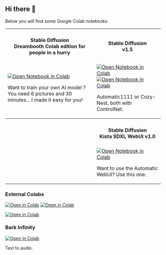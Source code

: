 ## Hi there 👋

Below you will find some Google Colab notebooks.

<table class="no-border table" style="border:none">
  <tr>
    <th><h4>Stable Diffusion<br>Dreambooth Colab edition for people in a hurry</h4></td>  
    <th><h4>Stable Diffusion<br>v1.5</h4></th>  
  </tr>
  <tr>
    <td>
      <a href="https://colab.research.google.com/github/steinhaug/stable-diffusion/blob/main/Dreambooth_Colab_edition_for_people_in_a_hurry_fp16.ipynb" target="_blank"><img alt="Open Notebook in Colab" src="https://img.shields.io/badge/Dreambooth%20--%20for%20people%20in%20a%20hurry-PRO%20Notebook-blue?logo=googlecolab"></a>
      <p>Want to train your own AI model ? You need 6 pictures and 30 minutes... I made it easy for you!</p>
    </td>  
    <td>
      <a href="https://colab.research.google.com/github/steinhaug/stable-diffusion/blob/main/KISTA_Automatic1111_Colab.ipynb?v10" target="_blank"><img alt="Open Notebook in Colab" src="https://img.shields.io/badge/Kista%20--%20SD%20Automatic1111-PRO%20Notebook-blue?logo=googlecolab"></a>
      <a href="https://colab.research.google.com/github/steinhaug/stable-diffusion/blob/main/KISTA_WebUI_Colab.ipynb?v1.5" target="_blank"><img alt="Open Notebook in Colab" src="https://img.shields.io/badge/Kista%20--%20SD%20WebUI-PRO%20Notebook-blue?logo=googlecolab"></a>
      <p>Automatic1111 or Cozy-Nest, both with ControlNet.</p>
    </td>  
  </tr>
  <tr>
    <th>&nbsp;</td>  
    <th><h4>Stable Diffusion<br>Kista SDXL WebUI v1.0</h4></th>  
  </tr>
  <tr>
    <td>&nbsp;</td>  
    <td>
      <a href="https://colab.research.google.com/github/steinhaug/stable-diffusion/blob/main/KISTA_SDXL_WebUI_Colab.ipynb?v1.0" target="_blank"><img alt="Open Notebook in Colab" src="https://img.shields.io/badge/KISTA%20--%20SDXL%20WebUI-PRO%20Notebook-blue?logo=googlecolab"></a>
      <p>Want to use the Automatic WebUI? Use this one.</p>
    </td>  
  </tr>
</table>

### External Colabs
<a href="https://colab.research.google.com/github/camenduru/stable-diffusion-webui-colab/blob/main/stable/counterfeit_webui_colab.ipynb" target="_blank"><img alt="Open in Colab" src="https://tinyurl.com/2k3pkhw3"></a>
<a href="https://colab.research.google.com/github/Linaqruf/sd-notebook-collection/blob/main/cagliostro-colab-ui.ipynb" target="_blank"><img alt="Open in Colab" src="https://tinyurl.com/bdcv5muy"></a> 


<a href="https://github.com/camenduru/stable-diffusion-webui-colab" target="_blank"><img alt="Open in Colab" src="https://tinyurl.com/ywd3mj38"></a> 

### Bark Infinity
[![Open In Colab](https://tinyurl.com/jjbfsbk2)](https://colab.research.google.com/github/steinhaug/bark-infinity/blob/main/notebooks/Bark_Infinity_Long_Form_Audio_Colab.ipynb)

Text to audio.

<!--
**steinhaug/steinhaug** is a ✨ _special_ ✨ repository because its `README.md` (this file) appears on your GitHub profile.

Here are some ideas to get you started:

- 🔭 I’m currently working on ...
- 🌱 I’m currently learning ...
- 👯 I’m looking to collaborate on ...
- 🤔 I’m looking for help with ...
- 💬 Ask me about ...
- 📫 How to reach me: ...
- 😄 Pronouns: ...
- ⚡ Fun fact: ...
-->
